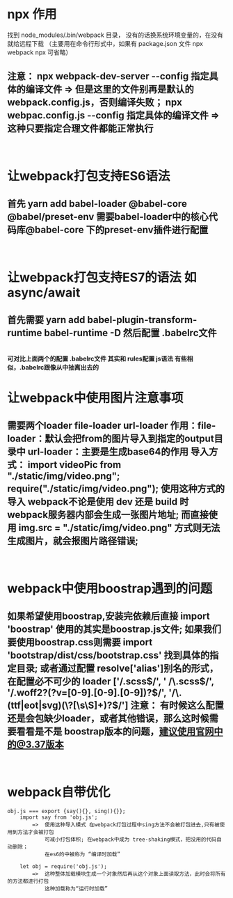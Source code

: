 <!--
 * @Description: 
 * @Author: wangqi
 * @Date: 2020-05-01 10:56:12
 * @LastEditTime: 2020-05-03 14:52:14
 -->
# npx 作用
找到 node_modules/.bin/webpack 目录， 没有的话换系统环境变量的，在没有就给远程下载
（主要用在命令行形式中，如果有 package.json 文件 npx webpack npx 可省略）

注意：  npx webpack-dev-server --config 指定具体的编译文件 => 但是这里的文件别再是默认的 webpack.config.js，否则编译失败；
        npx webpac.config.js --config 指定具体的编译文件 => 这种只要指定合理文件都能正常执行
------------------------------------------
<br/>

# 让webpack打包支持ES6语法
首先 yarn add babel-loader @babel-core @babel/preset-env
需要babel-loader中的核心代码库@babel-core 下的preset-env插件进行配置
------------------------------------------
<br/>


# 让webpack打包支持ES7的语法 如 async/await
首先需要 yarn add babel-plugin-transform-runtime babel-runtime -D
然后配置 .babelrc文件
------------------------------------------
<br/>

<b>
可对比上面两个的配置 .babelrc文件 其实和 rules配置 js语法 有些相似，.babelrc跟像从中抽离出去的
</b>


# 让webpack中使用图片注意事项
需要两个loader file-loader url-loader 
作用：file-loader：默认会把from的图片导入到指定的output目录中
      url-loader：主要是生成base64的作用
导入方式： import videoPic from "./static/img/video.png";  require("./static/img/video.png");
    使用这种方式的导入 webpack不论是使用 dev 还是 build 时webpack服务器内部会生成一张图片地址;
    而直接使用 img.src = "./static/img/video.png" 方式则无法生成图片，就会报图片路径错误;
--------------------------------------------
<br/>


# webpack中使用boostrap遇到的问题
如果希望使用boostrap,安装完依赖后直接 import 'boostrap' 使用的其实是boostrap.js文件;
如果我们要使用boostrap.css则需要 import 'bootstrap/dist/css/bootstrap.css' 找到具体的指定目录;
或者通过配置 resolve['alias']别名的形式， 在配置必不可少的
        loader ['/\.scss$/', ' /\.scss$/', '/\.woff2?(\?v=[0-9]\.[0-9]\.[0-9])?$/', '/\.(ttf|eot|svg)(\?[\s\S]+)?$/']
    <b>注意</b>： 有时候这么配置还是会包缺少loader，或者其他错误，那么这时候需要看看是不是 boostrap版本的问题，建议使用官网中的@3.37版本
--------------------------------------------
<br/>


# webpack自带优化
    obj.js === export {say(){}, sing(){}};
        import say from 'obj.js';   
            =>  使用这种导入模式 在webpack打包过程中sing方法不会被打包进去,只有被使用到方法才会被打包
                可减小打包体积; 在webpack中成为 tree-shaking模式，把没用的代码自动删除；
                在es6的中被称为 “编译时加载”

        let obj = require('obj.js');
            =>  这种整体加载模块生成一个对象然后再从这个对象上面读取方法，此时会将所有的方法都进行打包
                这种加载称为“运行时加载”


